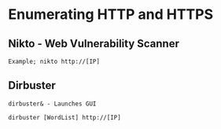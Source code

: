 # Enumerating HTTP and HTTPS

## Nikto - Web Vulnerability Scanner

`Example; nikto http://[IP]`

## Dirbuster

`dirbuster& - Launches GUI`

`dirbuster [WordList] http://[IP]`
